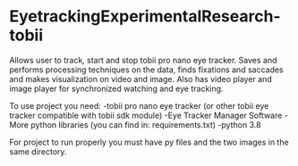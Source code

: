 # EyetrackingExperimentalResearch-tobii
Allows user to track, start and stop tobii pro nano eye tracker. Saves and performs processing techniques on the data, 
finds fixations and saccades and makes visualization on video and image. Also has video player and image player for 
synchronized watching and eye tracking.

To use project you need:
-tobii pro nano eye tracker (or other tobii eye tracker compatible with tobii sdk module)
-Eye Tracker Manager Software
-More python libraries (you can find in: requirements.txt)
-python 3.8

For project to run properly you must have py files and the two images in the same directory.
 
